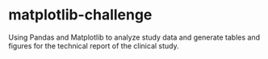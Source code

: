 # matplotlib-challenge
Using Pandas and Matplotlib to analyze study data and generate tables and figures for the technical report of the clinical study. 
